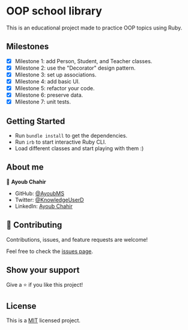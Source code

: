 # OOP school library

This is an educational project made to practice OOP topics using Ruby.

## Milestones

- [x] Milestone 1: add Person, Student, and Teacher classes.
- [x] Milestone 2: use the "Decorator" design pattern.
- [x] Milestone 3: set up associations.
- [x] Milestone 4: add basic UI.
- [x] Milestone 5: refactor your code.
- [x] Milestone 6: preserve data.
- [x] Milestone 7: unit tests.

## Getting Started

- Run `bundle install` to get the dependencies.
- Run `irb` to start interactive Ruby CLI.
- Load different classes and start playing with them :)

## About me

👤 **Ayoub Chahir**

- GitHub: [@AyoubMS](https://github.com/AyoubMs)
- Twitter: [@KnowledgeUserD](https://twitter.com/KnowledgeUserD)
- LinkedIn: [Ayoub Chahir](https://www.linkedin.com/in/ayoub-chahir/)

## 🤝 Contributing

Contributions, issues, and feature requests are welcome!

Feel free to check the [issues page](../../issues/).

## Show your support

Give a ⭐️ if you like this project!

## License

This is a [MIT](./LICENSE) licensed project.